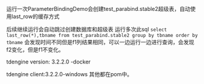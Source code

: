 运行一次ParameterBindingDemo会创建test_parabind.stable2超级表，自动使用last_row的缓存方式

后续继续运行会自动跳过创建数据库和超级表
运行多次此sql
`select last_row(*),tbname from test_parabind.stable2 group by tbname order by tbname`
会发现时间不同但是f1列结果相同，可以一边运行一边进行查询，会发现f2变化，但是f1不变化。

tdengine version: 3.2.2.0 -docker

tdengine client:3.2.2.0-windows
其他都在pom中。